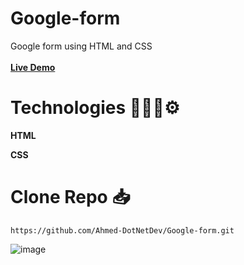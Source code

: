 # Google-form
   Google form using HTML and CSS <br><br>
<a href="https://ahmed-dotnetdev.github.io/Google-form/"><strong>Live Demo</strong></a>

# Technologies 👨🏻‍💻⚙
<p><strong>HTML</strong></p>
<p><strong>CSS</strong></p>

# Clone Repo 📥

    https://github.com/Ahmed-DotNetDev/Google-form.git

![image](https://user-images.githubusercontent.com/118932313/221424927-31c9412e-cbc0-4350-8c8c-5609f2e9f247.png)
